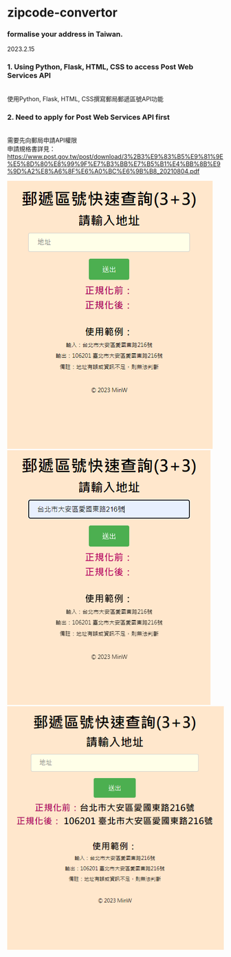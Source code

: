 # zipcode-convertor
### formalise your address in Taiwan.
2023.2.15
### 1. Using Python, Flask, HTML, CSS to access Post Web Services API
<br> 使用Python, Flask, HTML, CSS撰寫郵局郵遞區號API功能
### 2. Need to apply for Post Web Services API first
<br> 需要先向郵局申請API權限
<br> 申請規格書詳見：https://www.post.gov.tw/post/download/3%2B3%E9%83%B5%E9%81%9E%E5%8D%80%E8%99%9F%E7%B3%BB%E7%B5%B1%E4%BB%8B%E9%9D%A2%E8%A6%8F%E6%A0%BC%E6%9B%B8_20210804.pdf

![demo1](https://github.com/bemywang/zipcode-convertor/blob/master/10.png)
<br>
![demo2](https://github.com/bemywang/zipcode-convertor/blob/master/2.png)
<br>
![demo3](https://github.com/bemywang/zipcode-convertor/blob/master/3.png)

